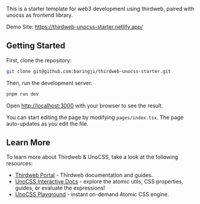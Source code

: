 This is a starter template for web3 development using thirdweb, paired with unocss as frontend library.

Demo Site: https://thirdweb-unocss-starter.netlify.app/

## Getting Started

First, clone the repository:

```bash
git clone git@github.com:baringji/thirdweb-unocss-starter.git
```

Then, run the development server:

```bash
pnpm run dev
```

Open [http://localhost:3000](http://localhost:3000) with your browser to see the result.

You can start editing the page by modifying `pages/index.tsx`. The page auto-updates as you edit the file.

## Learn More

To learn more about Thirdweb & UnoCSS, take a look at the following resources:

- [Thirdweb Portal](https://portal.thirdweb.com) - Thirdweb documentation and guides.
- [UnoCSS Interactive Docs](https://uno.antfu.me) - explore the atomic utils, CSS properties, guides, or evaluate the expressions!
- [UnoCSS Playground](https://uno.antfu.me/play) - instant on-demand Atomic CSS engine.
